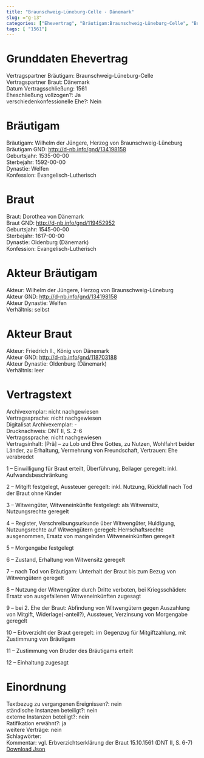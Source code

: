 ```yaml
---
title: "Braunschweig-Lüneburg-Celle - Dänemark"
slug: ="g-13"
categories: ["Ehevertrag", "Bräutigam:Braunschweig-Lüneburg-Celle", "Braut: Dänemark", "Eheschließung vollzogen?:Ja", "verschiedenkonfessionelle Ehe?:Nein", "Dynastie Bräutigam:Welfen", "Akteur Bräutigam:Wilhelm der Jüngere, Herzog von Braunschweig-Lüneburg", "Akteur Braut:Friedrich II., König von Dänemark", "Textbezug?:nein", "Ständisch?:nein", "Ratifikation?:ja", "Sonstiges?:nein", "Bräutigam:Braunschweig-Lüneburg-Celle", "Braut: Dänemark"]
tags: [ "1561"]
---
```

<!--more-->

# Grunddaten Ehevertrag

Vertragspartner Bräutigam: Braunschweig-Lüneburg-Celle<br>
Vertragspartner Braut: Dänemark<br>
Datum Vertragsschließung: 1561<br>
Eheschließung vollzogen?: Ja<br>
verschiedenkonfessionelle Ehe?: Nein<br>
# Bräutigam

Bräutigam: Wilhelm der Jüngere, Herzog von Braunschweig-Lüneburg<br>
Bräutigam GND: http://d-nb.info/gnd/134198158<br>
Geburtsjahr: 1535-00-00<br>
Sterbejahr: 1592-00-00<br>
Dynastie: Welfen<br>
Konfession: Evangelisch-Lutherisch<br>
# Braut

Braut: Dorothea von Dänemark<br>
Braut GND: http://d-nb.info/gnd/119452952<br>
Geburtsjahr: 1545-00-00<br>
Sterbejahr: 1617-00-00<br>
Dynastie: Oldenburg (Dänemark)<br>
Konfession: Evangelisch-Lutherisch<br>
# Akteur Bräutigam

Akteur: Wilhelm der Jüngere, Herzog von Braunschweig-Lüneburg<br>
Akteur GND: http://d-nb.info/gnd/134198158<br>
Akteur Dynastie: Welfen<br>
Verhältnis: selbst<br>
# Akteur Braut

Akteur: Friedrich II., König von Dänemark<br>
Akteur GND: http://d-nb.info/gnd/118703188<br>
Akteur Dynastie: Oldenburg (Dänemark)<br>
Verhältnis: leer<br>
# Vertragstext

Archivexemplar: nicht nachgewiesen<br>
Vertragssprache: nicht nachgewiesen<br>
Digitalisat Archivexemplar: -<br>
Drucknachweis: DNT II, S. 2-6<br>
Vertragssprache: nicht nachgewiesen<br>
Vertragsinhalt: [Prä] – zu Lob und Ehre Gottes, zu Nutzen, Wohlfahrt beider Länder, zu Erhaltung, Vermehrung von Freundschaft, Vertrauen: Ehe verabredet

1 – Einwilligung für Braut erteilt, Überführung, Beilager geregelt: inkl. Aufwandsbeschränkung

2 – Mitgift festgelegt, Aussteuer geregelt: inkl. Nutzung, Rückfall nach Tod der Braut ohne Kinder

3 – Witwengüter, Witweneinkünfte festgelegt: als Witwensitz, Nutzungsrechte geregelt

4 – Register, Verschreibungsurkunde über Witwengüter, Huldigung, Nutzungsrechte auf Witwengütern geregelt: Herrschaftsrechte ausgenommen, Ersatz von mangelnden Witweneinkünften geregelt

5 – Morgengabe festgelegt

6 – Zustand, Erhaltung von Witwensitz geregelt

7 – nach Tod von Bräutigam: Unterhalt der Braut bis zum Bezug von Witwengütern geregelt

8 – Nutzung der Witwengüter durch Dritte verboten, bei Kriegsschäden: Ersatz von ausgefallenen Witweneinkünften zugesagt

9 – bei 2. Ehe der Braut: Abfindung von Witwengütern gegen Auszahlung von Mitgift, Widerlage(-anteil?), Aussteuer, Verzinsung von Morgengabe geregelt

10 – Erbverzicht der Braut geregelt: im Gegenzug für Mitgiftzahlung, mit Zustimmung von Bräutigam

11 – Zustimmung von Bruder des Bräutigams erteilt

12 – Einhaltung zugesagt
<br>
# Einordnung

Textbezug zu vergangenen Ereignissen?: nein<br>
ständische Instanzen beteiligt?: nein<br>
externe Instanzen beteiligt?: nein<br>
Ratifikation erwähnt?: ja<br>
weitere Verträge: nein<br>
Schlagwörter: <br>
Kommentar: vgl. Erbverzichtserklärung der Braut 15.10.1561 (DNT II, S. 6-7)<br>
[Download Json](/vertraege/vertrag-13.json)
